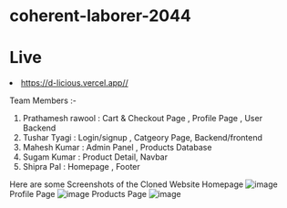 # coherent-laborer-2044

<h1>Live</h1>
 <li><a href="https://frontend-pi-lovat.vercel.app/">https://d-licious.vercel.app//</a></l1>


Team Members :-
1. Prathamesh rawool : Cart & Checkout Page , Profile Page , User Backend 
2. Tushar Tyagi : Login/signup , Catgeory Page, Backend/frontend
3. Mahesh Kumar : Admin Panel , Products Database
4. Sugam Kumar : Product Detail, Navbar
5. Shipra Pal : Homepage , Footer 



Here are some Screenshots of the Cloned Website
Homepage
![image](https://user-images.githubusercontent.com/50316091/229377268-39c210dd-2c5e-4ead-ba58-8354f181c5ab.png)
Profile Page
![image](https://user-images.githubusercontent.com/50316091/201757785-81f40877-6e56-492e-8a13-59d62f8e6c58.png)
Products Page
![image](https://user-images.githubusercontent.com/50316091/201758115-aba4f0f1-3674-42c2-ba96-acbb217656fc.png)

